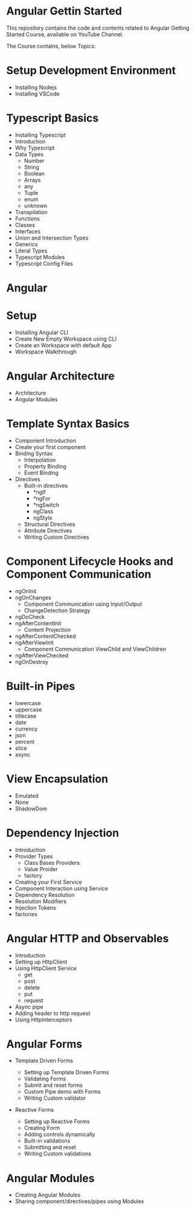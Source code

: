 # Angular Gettin Started

This repository contains the code and contents related to Angular Getting Started Course, available on YouTube Channel.

The Course contains, below Topics:


# Setup Development Environment
* Installing Nodejs
* Installing VSCode

# Typescript Basics
* Installing Typescript
* Introduction
* Why Typescript
* Data Types
    - Number 
    - String
    - Boolean
    - Arrays
    - any
    - Tuple
    - enum
    - unknown
* Transpilation
* Functions
* Classes
* Interfaces
* Union and Intersection Types
* Generics
* Literal Types
* Typescript Modules
* Typescript Config Files

# Angular 

# Setup
* Installing Angular CLI
* Create New Empty Workspace using CLI
* Create an Workspace with default App
* Workspace Walkthrough

# Angular Architecture
* Architecture
* Angular Modules

# Template Syntax Basics
* Component Introduction
* Create your first component
* Binding Syntax
    - Interpolation
    - Property Binding
    - Event Binding
* Directives
    - Built-in directives
        - *ngIf
        - *ngFor
        - *ngSwitch
        - ngClass
        - ngStyle
    - Structural Directives
    - Attribute Directives
    - Writing Custom Directives
# Component Lifecycle Hooks and Component Communication
* ngOnInit
* ngOnChanges
    - Component Communication using Input/Output
    - ChangeDetection Strategy
* ngDoCheck
* ngAfterContentInit
    - Content Projection
* ngAfterContentChecked
* ngAfterViewInit
    - Component Communication ViewChild and ViewChildren
* ngAfterViewChecked
* ngOnDestroy

# Built-in Pipes
* lowercase
* uppercase
* titlecase
* date
* currency
* json
* percent
* slice
* async

# View Encapsulation
* Emulated
* None
* ShadowDom

# Dependency Injection

* Introduction
* Provider Types
    - Class Bases Providers
    - Value Proider
    - factory
* Creating your First Service
* Component Interaction using Service
* Dependency Resolution
* Resolution Modifiers
* Injection Tokens
* factories

# Angular HTTP and Observables
* Introduction
* Setting up HttpClient
* Using HttpClient Service
    - get
    - post
    - delete
    - put
    - request
* Async pipe
* Adding header to http request
* Using HttpInterceptors

# Angular Forms

* Template Driven Forms
    - Setting up Template Driven Forms
    - Validating Forms
    - Submit and reset forms
    - Custom Pipe demo with Forms
    - Writing Custom validator

* Reactive Forms
    - Setting up Reactive Forms
    - Creating Form
    - Adding controls dynamically
    - Built-in validations
    - Submitting and reset 
    - Writing Custom validations

# Angular Modules
* Creating Angular Modules
* Sharing component/directives/pipes using Modules
